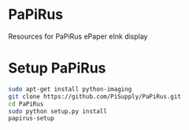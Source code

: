 # PaPiRus
Resources for PaPiRus ePaper eInk display

# Setup PaPiRus

```bash
sudo apt-get install python-imaging
git clone https://github.com/PiSupply/PaPiRus.git
cd PaPiRus
sudo python setup.py install
papirus-setup
```
